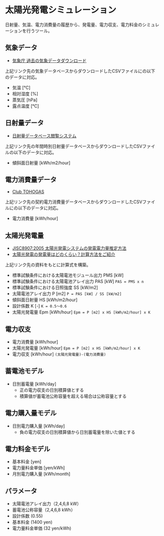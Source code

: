 # 太陽光発電シミュレーション
日射量、気温、電力消費量の履歴から、発電量、電力収支、電力料金のシミュレーションを行うツール。

## 気象データ
* [気象庁 過去の気象データダウンロード](https://www.data.jma.go.jp/risk/obsdl/index.php)

上記リンク先の気象データベースからダウンロードしたCSVファイルにの以下のデータに対応。

* 気温 [℃]
* 相対湿度 [%]
* 蒸気圧 [hPa]
* 露点温度 [℃]

## 日射量データ
* [日射量データベース閲覧システム](https://appww2.infoc.nedo.go.jp/appww/index.html)

上記リンク先の年間時別日射量データベースからダウンロードしたCSVファイルの以下のデータに対応。

* 傾斜面日射量 [kWh/m2/hour]

## 電力消費量データ
* [Club TOHOGAS](https://members.tohogas.co.jp/)

上記リンク先の契約電力消費量データベースからダウンロードしたCSVファイルにの以下のデータに対応。

* 電力消費量 [kWh/hour]

## 太陽光発電量
* [JISC8907:2005 太陽光発電システムの発電電力量推定方法](https://kikakurui.com/c8/C8907-2005-01.html)
* [太陽光発電の発電量はどのくらい？計算方法をご紹介](https://blog.eco-megane.jp/estimate-amount-of-power-produced/)

上記リンク先の資料をもとに計算式を構築。

* 標準試験条件における太陽電池モジュール出力 PMS [kW]
* 標準試験条件における太陽電池アレイ出力 PAS [kW] `PAS = PMS x n`
* 標準試験条件における日照強度 SS [kW/m2]
* 太陽電池アレイ出力 P [m2] `P = PAS [kW] / SS [kW/m2]`
* 傾斜面日射量 HS [kWh/m2/hour]
* 設計係数 K [-] `K = 0.5～0.6`
* 太陽光発電量 Epm [kWh/hour] `Epm = P [m2] x HS [kWh/m2/hour] x K`

## 電力収支

* 電力消費量 [kWh/hour]
* 太陽光発電量 [kWh/hour] `Epm = P [m2] x HS [kWh/m2/hour] x K`
* 電力収支 [kWh/hour] `(太陽光発電量)-(電力消費量)`

## 蓄電池モデル

* 日別蓄電量 [kWh/day]
  * 正の電力収支の日別積算値とする
  * 積算値が蓄電池公称容量を超える場合は公称容量とする

## 電力購入量モデル

* 日別電力購入量 [kWh/day]
  * 負の電力収支の日別積算値から日別蓄電量を除いた値とする

## 電力料金モデル

* 基本料金 [yen]
* 電力量料金単価 [yen/kWh]
* 月別電力購入量 [kWh/month]

## パラメータ
* 太陽電池アレイ出力（2,4,6,8 kW）
* 蓄電池公称容量（2,4,6,8 kWh）
* 設計係数 (0.55)
* 基本料金 (1400 yen)
* 電力量料金単価 (32 yen/kWh)
